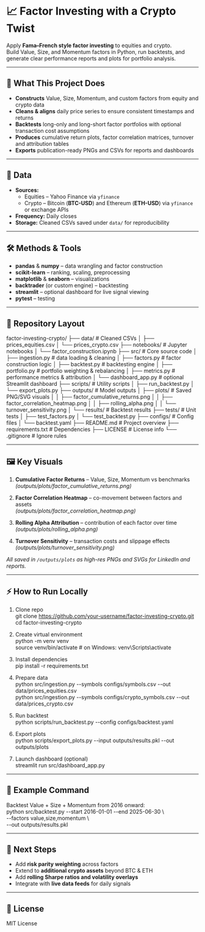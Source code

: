 # 📈 Factor Investing with a Crypto Twist

Apply **Fama–French style factor investing** to equities and crypto.  
Build Value, Size, and Momentum factors in Python, run backtests, and generate clear performance reports and plots for portfolio analysis.

---

## 🚀 What This Project Does

* **Constructs** Value, Size, Momentum, and custom factors from equity and crypto data  
* **Cleans & aligns** daily price series to ensure consistent timestamps and returns  
* **Backtests** long-only and long-short factor portfolios with optional transaction cost assumptions  
* **Produces** cumulative return plots, factor correlation matrices, turnover and attribution tables  
* **Exports** publication-ready PNGs and CSVs for reports and dashboards  

---

## 📂 Data

* **Sources:**  
  * Equities – Yahoo Finance via `yfinance`  
  * Crypto – Bitcoin (**BTC-USD**) and Ethereum (**ETH-USD**) via `yfinance` or exchange APIs  
* **Frequency:** Daily closes  
* **Storage:** Cleaned CSVs saved under `data/` for reproducibility  

---

## 🛠 Methods & Tools

* **pandas** & **numpy** – data wrangling and factor construction  
* **scikit-learn** – ranking, scaling, preprocessing  
* **matplotlib** & **seaborn** – visualizations  
* **backtrader** (or custom engine) – backtesting  
* **streamlit** – optional dashboard for live signal viewing  
* **pytest** – testing  

---

## 📁 Repository Layout

factor-investing-crypto/
├── data/                       # Cleaned CSVs
│   ├── prices_equities.csv
│   └── prices_crypto.csv
├── notebooks/                  # Jupyter notebooks
│   └── factor_construction.ipynb
├── src/                        # Core source code
│   ├── ingestion.py            # data loading & cleaning
│   ├── factors.py              # factor construction logic
│   ├── backtest.py             # backtesting engine
│   ├── portfolio.py            # portfolio weighting & rebalancing
│   ├── metrics.py              # performance metrics & attribution
│   └── dashboard_app.py        # optional Streamlit dashboard
├── scripts/                    # Utility scripts
│   ├── run_backtest.py
│   └── export_plots.py
├── outputs/                    # Model outputs
│   ├── plots/                  # Saved PNG/SVG visuals
│   │   ├── factor_cumulative_returns.png
│   │   ├── factor_correlation_heatmap.png
│   │   ├── rolling_alpha.png
│   │   └── turnover_sensitivity.png
│   └── results/                # Backtest results
├── tests/                      # Unit tests
│   ├── test_factors.py
│   └── test_backtest.py
├── configs/                    # Config files
│   └── backtest.yaml
├── README.md                   # Project overview
├── requirements.txt            # Dependencies
├── LICENSE                     # License info
└── .gitignore                  # Ignore rules


---

## 🖼 Key Visuals

1. **Cumulative Factor Returns** – Value, Size, Momentum vs benchmarks  
   *(outputs/plots/factor_cumulative_returns.png)*  

2. **Factor Correlation Heatmap** – co-movement between factors and assets  
   *(outputs/plots/factor_correlation_heatmap.png)*  

3. **Rolling Alpha Attribution** – contribution of each factor over time  
   *(outputs/plots/rolling_alpha.png)*  

4. **Turnover Sensitivity** – transaction costs and slippage effects  
   *(outputs/plots/turnover_sensitivity.png)*  

*All saved in `/outputs/plots` as high-res PNGs and SVGs for LinkedIn and reports.*  

---
## ⚡ How to Run Locally
1. Clone repo  
   git clone https://github.com/your-username/factor-investing-crypto.git  
   cd factor-investing-crypto  

2. Create virtual environment  
   python -m venv venv  
   source venv/bin/activate   # on Windows: venv\Scripts\activate  

3. Install dependencies  
   pip install -r requirements.txt  

4. Prepare data  
   python src/ingestion.py --symbols configs/symbols.csv --out data/prices_equities.csv  
   python src/ingestion.py --symbols configs/crypto_symbols.csv --out data/prices_crypto.csv  

5. Run backtest  
   python scripts/run_backtest.py --config configs/backtest.yaml  

6. Export plots  
   python scripts/export_plots.py --input outputs/results.pkl --out outputs/plots  

7. Launch dashboard (optional)  
   streamlit run src/dashboard_app.py  

---
## 📌 Example Command
Backtest Value + Size + Momentum from 2016 onward:  
   python src/backtest.py --start 2016-01-01 --end 2025-06-30 \  
     --factors value,size,momentum \  
     --out outputs/results.pkl  

---
## 🔮 Next Steps
* Add **risk parity weighting** across factors  
* Extend to **additional crypto assets** beyond BTC & ETH  
* Add **rolling Sharpe ratios and volatility overlays**  
* Integrate with **live data feeds** for daily signals  

---
## 📜 License
MIT License

